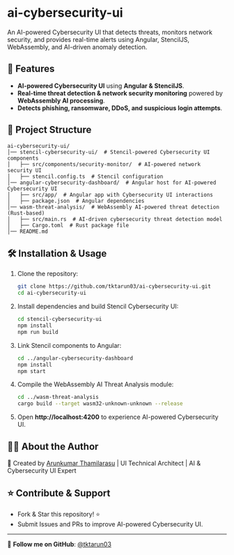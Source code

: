 # ai-cybersecurity-ui

An AI-powered Cybersecurity UI that detects threats, monitors network security, and provides real-time alerts using Angular, StencilJS, WebAssembly, and AI-driven anomaly detection.

## 🚀 Features
- **AI-powered Cybersecurity UI** using **Angular & StencilJS**.
- **Real-time threat detection & network security monitoring** powered by **WebAssembly AI processing**.
- **Detects phishing, ransomware, DDoS, and suspicious login attempts**.

## 📂 Project Structure
```
ai-cybersecurity-ui/
│── stencil-cybersecurity-ui/  # Stencil-powered Cybersecurity UI components
│   ├── src/components/security-monitor/  # AI-powered network security UI
│   ├── stencil.config.ts  # Stencil configuration
│── angular-cybersecurity-dashboard/  # Angular host for AI-powered Cybersecurity UI
│   ├── src/app/  # Angular app with Cybersecurity UI interactions
│   ├── package.json  # Angular dependencies
│── wasm-threat-analysis/  # WebAssembly AI-powered threat detection (Rust-based)
│   ├── src/main.rs  # AI-driven cybersecurity threat detection model
│   ├── Cargo.toml  # Rust package file
│── README.md
```

## 🛠 Installation & Usage

1. Clone the repository:
   ```bash
   git clone https://github.com/tktarun03/ai-cybersecurity-ui.git
   cd ai-cybersecurity-ui
   ```

2. Install dependencies and build Stencil Cybersecurity UI:
   ```bash
   cd stencil-cybersecurity-ui
   npm install
   npm run build
   ```

3. Link Stencil components to Angular:
   ```bash
   cd ../angular-cybersecurity-dashboard
   npm install
   npm start
   ```

4. Compile the WebAssembly AI Threat Analysis module:
   ```bash
   cd ../wasm-threat-analysis
   cargo build --target wasm32-unknown-unknown --release
   ```

5. Open **http://localhost:4200** to experience AI-powered Cybersecurity UI.

## 👨‍💻 About the Author

🚀 Created by [Arunkumar Thamilarasu](https://github.com/tktarun03) | UI Technical Architect | AI & Cybersecurity UI Expert

## ⭐ Contribute & Support
- Fork & Star this repository! ⭐
- Submit Issues and PRs to improve AI-powered Cybersecurity UI.

---
🎯 **Follow me on GitHub**: [@tktarun03](https://github.com/tktarun03)

